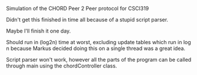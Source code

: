 Simulation of the CHORD Peer 2 Peer protocol for CSCI319

Didn't get this finished in time all because of a stupid script parser.

Maybe I'll finish it one day.

Should run in (log2n) time at worst, excluding update tables which run in log n because Markus decided doing this on a single thread was a great idea.

Script parser won't work, however all the parts of the program can be called through main using the chordController class.

